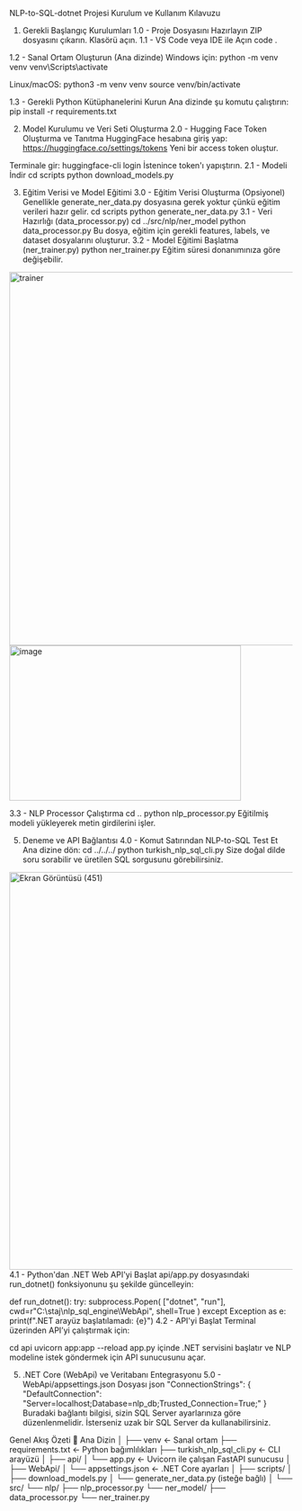 NLP-to-SQL-dotnet Projesi Kurulum ve Kullanım Kılavuzu
1.  Gerekli Başlangıç Kurulumları
1.0 - Proje Dosyasını Hazırlayın
ZIP dosyasını çıkarın.
Klasörü açın.
1.1 - VS Code veya IDE ile Açın
code .

1.2 - Sanal Ortam Oluşturun (Ana dizinde)
Windows için:
python -m venv venv
venv\Scripts\activate

Linux/macOS:
python3 -m venv venv
source venv/bin/activate

1.3 - Gerekli Python Kütüphanelerini Kurun
Ana dizinde şu komutu çalıştırın:
pip install -r requirements.txt

2. Model Kurulumu ve Veri Seti Oluşturma
2.0 - Hugging Face Token Oluşturma ve Tanıtma
HuggingFace hesabına giriş yap: https://huggingface.co/settings/tokens
Yeni bir access token oluştur.

Terminale gir:
huggingface-cli login
İstenince token'ı yapıştırın.
2.1 - Modeli İndir
cd scripts
python download_models.py


3. Eğitim Verisi ve Model Eğitimi
3.0 - Eğitim Verisi Oluşturma (Opsiyonel)
Genellikle generate_ner_data.py dosyasına gerek yoktur çünkü eğitim verileri hazır gelir.
cd scripts
python generate_ner_data.py
3.1 - Veri Hazırlığı (data_processor.py)
cd ../src/nlp/ner_model
python data_processor.py
Bu dosya, eğitim için gerekli features, labels, ve dataset dosyalarını oluşturur.
3.2 - Model Eğitimi Başlatma (ner_trainer.py)
python ner_trainer.py
Eğitim süresi donanımınıza göre değişebilir.
<img width="1089" height="664" alt="trainer" src="https://github.com/user-attachments/assets/c99bc6ca-821a-4307-a772-049e347b30df" />
<img width="412" height="276" alt="image" src="https://github.com/user-attachments/assets/fdedbb13-ec5d-4434-b4eb-4fafd8091f2d" />

3.3 - NLP Processor Çalıştırma
cd ..
python nlp_processor.py
Eğitilmiş modeli yükleyerek metin girdilerini işler.

5. Deneme ve API Bağlantısı
4.0 - Komut Satırından NLP-to-SQL Test Et
Ana dizine dön:
cd ../../../
python turkish_nlp_sql_cli.py
Size doğal dilde soru sorabilir ve üretilen SQL sorgusunu görebilirsiniz.
<img width="1504" height="707" alt="Ekran Görüntüsü (451)" src="https://github.com/user-attachments/assets/2778220d-1d8a-4197-8e55-559ab3e68cc8" />
4.1 - Python'dan .NET Web API'yi Başlat
api/app.py dosyasındaki run_dotnet() fonksiyonunu şu şekilde güncelleyin:

def run_dotnet():
    try:
        subprocess.Popen(
            ["dotnet", "run"],
            cwd=r"C:\staj\nlp_sql_engine\WebApi",
            shell=True
        )
    except Exception as e:
        print(f".NET arayüz başlatılamadı: {e}")
4.2 - API'yi Başlat
Terminal üzerinden API’yi çalıştırmak için:

cd api
uvicorn app:app --reload
app.py içinde .NET servisini başlatır ve NLP modeline istek göndermek için API sunucusunu açar.

5. .NET Core (WebApi) ve Veritabanı Entegrasyonu
5.0 - WebApi/appsettings.json Dosyası
json
"ConnectionStrings": {
  "DefaultConnection": "Server=localhost;Database=nlp_db;Trusted_Connection=True;"
}
Buradaki bağlantı bilgisi, sizin SQL Server ayarlarınıza göre düzenlenmelidir. İsterseniz uzak bir SQL Server da kullanabilirsiniz.

Genel Akış Özeti
📁 Ana Dizin
│
├── venv                   ← Sanal ortam
├── requirements.txt       ← Python bağımlılıkları
├── turkish_nlp_sql_cli.py ← CLI arayüzü
│
├── api/
│   └── app.py             ← Uvicorn ile çalışan FastAPI sunucusu
│
├── WebApi/
│   └── appsettings.json   ← .NET Core ayarları
│
├── scripts/
│   ├── download_models.py
│   └── generate_ner_data.py (isteğe bağlı)
│
└── src/
    └── nlp/
        ├── nlp_processor.py
        └── ner_model/
            ├── data_processor.py
            └── ner_trainer.py
